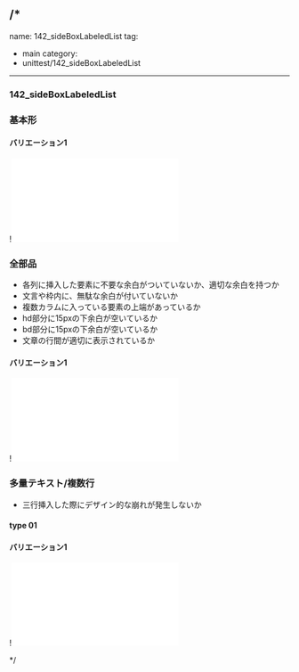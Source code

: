 /*
---
name: 142_sideBoxLabeledList
tag:
  - main
category:
  - unittest/142_sideBoxLabeledList
---

### 142_sideBoxLabeledList
### 基本形

#### バリエーション1

!![142_sideBoxLabeledList_01basic_1.html](./html/142_sideBoxLabeledList/142_sideBoxLabeledList_01basic_1.html)

### 全部品
- 各列に挿入した要素に不要な余白がついていないか、適切な余白を持つか
- 文言や枠内に、無駄な余白が付いていないか
- 複数カラムに入っている要素の上端があっているか
- hd部分に15pxの下余白が空いているか
- bd部分に15pxの下余白が空いているか
- 文章の行間が適切に表示されているか

#### バリエーション1

!![142_sideBoxLabeledList_02all_1.html](./html/142_sideBoxLabeledList/142_sideBoxLabeledList_02all_1.html)

### 多量テキスト/複数行
- 三行挿入した際にデザイン的な崩れが発生しないか

#### type 01
#### バリエーション1

!![142_sideBoxLabeledList_d03manyText_01_1.html](./html/142_sideBoxLabeledList/142_sideBoxLabeledList_d03manyText_01_1.html)

*/
